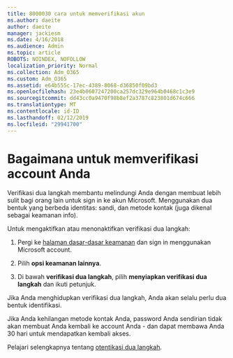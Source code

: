 ```yaml
---
title: 8000030 cara untuk memverifikasi akun
ms.author: daeite
author: daeite
manager: jackiesm
ms.date: 4/16/2018
ms.audience: Admin
ms.topic: article
ROBOTS: NOINDEX, NOFOLLOW
localization_priority: Normal
ms.collection: Adm_O365
ms.custom: Adm_O365
ms.assetid: e64b555c-17ec-4389-8068-d36850f09bd3
ms.openlocfilehash: 23e4b0607247200ca257dc329e964b0468c1c3e9
ms.sourcegitcommit: dd43cc0a9470f98b8ef2a3787c823801d674c666
ms.translationtype: MT
ms.contentlocale: id-ID
ms.lasthandoff: 02/12/2019
ms.locfileid: "29941700"
---
```

# <a name="how-to-verify-your-account"></a>Bagaimana untuk memverifikasi account Anda

Verifikasi dua langkah membantu melindungi Anda dengan membuat lebih sulit bagi orang lain untuk sign in ke akun Microsoft. Menggunakan dua bentuk yang berbeda identitas: sandi, dan metode kontak (juga dikenal sebagai keamanan info). 
  
Untuk mengaktifkan atau menonaktifkan verifikasi dua langkah:
  
1. Pergi ke [halaman dasar-dasar keamanan](https://go.microsoft.com/fwlink/?linkid=842325) dan sign in menggunakan Microsoft account. 
    
2. Pilih **opsi keamanan lainnya**. 
    
3. Di bawah **verifikasi dua langkah**, pilih **menyiapkan verifikasi dua langkah** dan ikuti petunjuk. 
    
Jika Anda menghidupkan verifikasi dua langkah, Anda akan selalu perlu dua bentuk identifikasi.
  
Jika Anda kehilangan metode kontak Anda, password Anda sendirian tidak akan membuat Anda kembali ke account Anda - dan dapat membawa Anda 30 hari untuk mendapatkan kembali akses. 
  
Pelajari selengkapnya tentang [otentikasi dua langkah](https://go.microsoft.com/fwlink/?linkid=872270).
  

